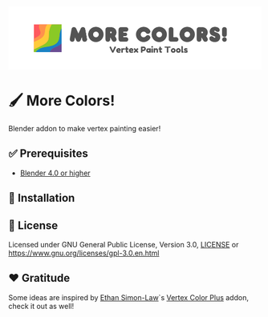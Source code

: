 <img alt="Addon banner" src="./Resources/Banner.png"/>

# 🖌️ More Colors!
Blender addon to make vertex painting easier!

## ✅ Prerequisites
-   [Blender 4.0 or higher](https://www.blender.org/download/)

## 🔧 Installation

## 📃 License
Licensed under GNU General Public License, Version 3.0, [LICENSE](LICENSE) or https://www.gnu.org/licenses/gpl-3.0.en.html

## ❤️ Gratitude
Some ideas are inspired by [Ethan Simon-Law](https://github.com/oRazeD)`s [Vertex Color Plus](https://github.com/oRazeD/VertexColorsPlus/tree/stable) addon, check it out as well!
